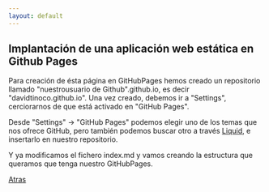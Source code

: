 ```yaml
---
layout: default
---
```


## Implantación de una aplicación web estática en Github Pages

Para creación de ésta página en GitHubPages hemos creado un repositorio llamado "nuestrousuario de Github".github.io, es decir "davidtinoco.github.io". Una vez creado, debemos ir a "Settings", cerciorarnos de que está activado en "GitHub Pages".

Desde "Settings" -> "GitHub Pages" podemos elegir uno de los temas que nos ofrece GitHub, pero también podemos buscar otro a través [Liquid](https://shopify.github.io/liquid/), e insertarlo en nuestro repositorio.

Y ya modificamos el fichero index.md y vamos creando la estructura que queramos que tenga nuestro GitHubPages.

[Atras](./)
